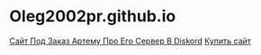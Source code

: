 # Oleg2002pr.github.io


[Сайт Под Заказ Артему Про Его Сервер В Diskord](Oleg2002pr.github.io/https/index.html)
[Купить сайт](Oleg2002pr.github.io/www/index.html)
